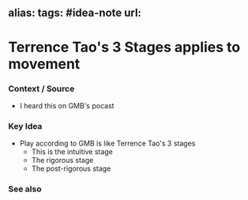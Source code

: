 alias: 
tags: #idea-note
url:
---
# Terrence Tao's 3 Stages applies to movement

### Context / Source
- I heard this on GMB's pocast


### Key Idea
- Play according to GMB is like Terrence Tao's 3 stages
	- This is the intuitive stage
	- The rigorous stage
	- The post-rigorous stage


### See also

